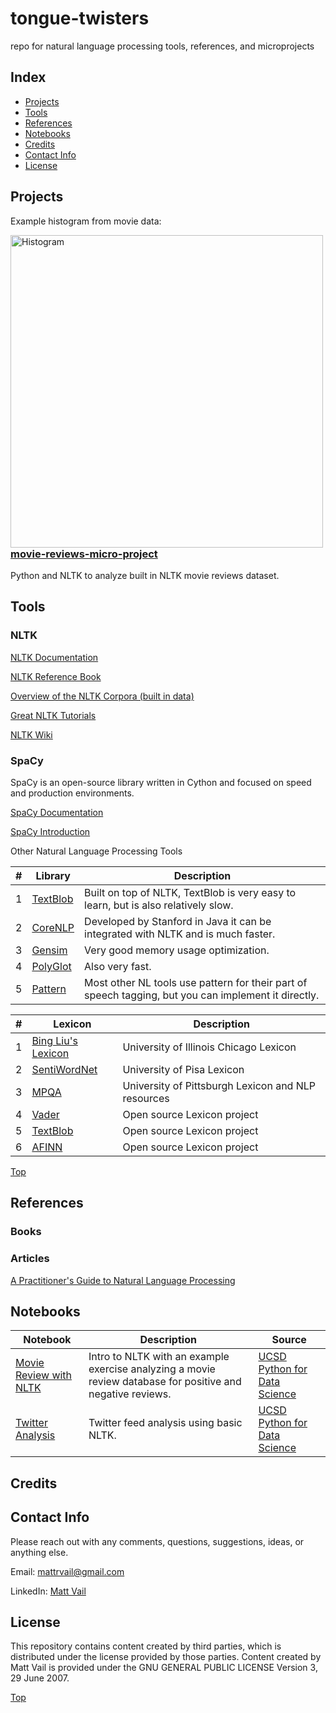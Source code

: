 # tongue-twisters
repo for natural language processing tools, references, and microprojects

## Index
* [Projects](#projects)
* [Tools](#tools)
* [References](#references)
* [Notebooks](#Notebooks)
* [Credits](#Credits)
* [Contact Info](#contact-info)
* [License](#License)

## Projects

Example histogram from movie data:
<br/>
<p>
  <img src="https://github.com/polymathnexus5/tongue-twisters/blob/master/movies/ratings_histogram.png" alt="Histogram" height="500" width="500" style="float:left">
</p>

### [movie-reviews-micro-project](https://github.com/polymathnexus5/tongue-twisters/blob/master/movies/)
Python and NLTK to analyze built in NLTK movie reviews dataset.

## Tools

### NLTK

[NLTK Documentation](https://www.nltk.org/)

[NLTK Reference Book](https://www.nltk.org/book/)

[Overview of the NLTK Corpora (built in data)](https://www.nltk.org/book/ch02.html)

[Great NLTK Tutorials](https://pythonprogramming.net/nltk-corpus-corpora-tutorial/)

[NLTK Wiki](https://github.com/nltk/nltk/wiki)

### SpaCy

SpaCy is an open-source library written in Cython and focused on speed and production environments.

[SpaCy Documentation](https://spacy.io/)

[SpaCy Introduction](https://spacy.io/usage/spacy-101)

Other Natural Language Processing Tools

| # | Library | Description |
|---|--------------------------------------------------------------------------------------------------------------|-------------------------------------------------------------------------------------------------------------------------------------------------------------------|
| 1 | [TextBlob](https://textblob.readthedocs.io/en/dev/)| Built on top of NLTK, TextBlob is very easy to learn, but is also relatively slow. |
| 2 | [CoreNLP](https://stanfordnlp.github.io/CoreNLP/)| Developed by Stanford in Java it can be integrated with NLTK and is much faster. |
| 3 | [Gensim](https://github.com/RaRe-Technologies/gensim)| Very good memory usage optimization. |
| 4 | [PolyGlot](https://polyglot.readthedocs.io/en/latest/index.html)| Also very fast. |
| 5 | [Pattern](https://www.clips.uantwerpen.be/pages/pattern-en)| Most other NL tools use pattern for their part of speech tagging, but you can implement it directly. |

| # | Lexicon | Description |
|---|--------------------------------------------------------------------------------------------------------------|-------------------------------------------------------------------------------------------------------------------------------------------------------------------|
| 1 | [Bing Liu's Lexicon](https://www.cs.uic.edu/~liub/FBS/sentiment-analysis.html)| University of Illinois Chicago Lexicon |
| 2 | [SentiWordNet](https://sentiwordnet.isti.cnr.it/)| University of Pisa Lexicon |
| 3 | [MPQA](http://mpqa.cs.pitt.edu/lexicons/subj_lexicon/)| University of Pittsburgh Lexicon and NLP resources |
| 4 | [Vader](https://github.com/cjhutto/vaderSentiment)| Open source Lexicon project |
| 5 | [TextBlob](https://github.com/sloria/TextBlob/blob/eb08c120d364e908646731d60b4e4c6c1712ff63/textblob/en/en-sentiment.xml)| Open source Lexicon project |
| 6 | [AFINN](https://github.com/fnielsen/afinn)| Open source Lexicon project |

[Top](#tongue-twisters)

## References

### Books


### Articles
[A Practitioner's Guide to Natural Language Processing](https://towardsdatascience.com/a-practitioners-guide-to-natural-language-processing-part-i-processing-understanding-text-9f4abfd13e72)

## Notebooks

| Notebook | Description | Source |
|--------------------------------------------------------------------------------------------------------------|-------------------------------------------------------------------------------------------------------------------------------------------------------------------|--------------------------------------------------------------------------------------------------------------|
| [Movie Review with NLTK](https://github.com/polymathnexus5/tongue-twisters/blob/master/Notebooks/Movie%20Review%20with%20NLTK.ipynb)| Intro to NLTK with an example exercise analyzing a movie review database for positive and negative reviews. | [UCSD Python for Data Science](https://courses.edx.org/courses/course-v1:UCSanDiegoX+DSE200x+1T2018/course/) |
| [Twitter Analysis](https://github.com/polymathnexus5/tongue-twisters/blob/master/Notebooks/Twitter%20Analysis.ipynb)| Twitter feed analysis using basic NLTK. | [UCSD Python for Data Science](https://courses.edx.org/courses/course-v1:UCSanDiegoX+DSE200x+1T2018/course/) |

## Credits

## Contact Info
Please reach out with any comments, questions, suggestions, ideas, or anything else.

Email: mattrvail@gmail.com

LinkedIn: [Matt Vail](https://www.linkedin.com/in/mattvail/)

## License
This repository contains content created by third parties, which is distributed under the license provided by those parties. Content created by Matt Vail is provided under the GNU GENERAL PUBLIC LICENSE Version 3, 29 June 2007.

[Top](#tongue-twisters)
